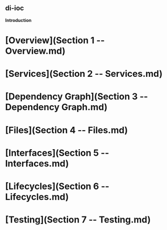 di-ioc
------

**Introduction**

# [Overview](Section 1 -- Overview.md)

# [Services](Section 2 -- Services.md)

# [Dependency Graph](Section 3 -- Dependency Graph.md)

# [Files](Section 4 -- Files.md)

# [Interfaces](Section 5 -- Interfaces.md)

# [Lifecycles](Section 6 -- Lifecycles.md)

# [Testing](Section 7 -- Testing.md)
